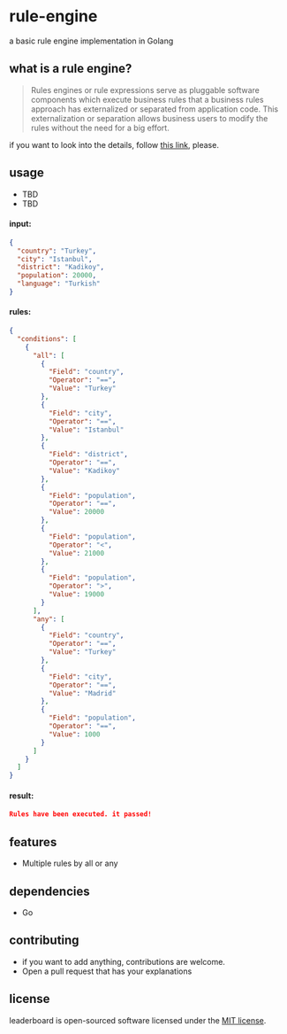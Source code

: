 rule-engine
==============================================
a basic rule engine implementation in Golang

## what is a rule engine?

> Rules engines or rule expressions serve as pluggable software components which execute business rules that a business rules approach has externalized or separated from application code. This externalization or separation allows business users to modify the rules without the need for a big effort.

if you want to look into the details, follow [this link](https://en.wikipedia.org/wiki/Business_rules_engine), please.

## usage
* TBD
* TBD

#### input:
```json
{
  "country": "Turkey",
  "city": "Istanbul",
  "district": "Kadikoy",
  "population": 20000,
  "language": "Turkish"
}
```

#### rules:
```json
{
  "conditions": [
    {
      "all": [
        {
          "Field": "country",
          "Operator": "==",
          "Value": "Turkey"
        },
        {
          "Field": "city",
          "Operator": "==",
          "Value": "Istanbul"
        },
        {
          "Field": "district",
          "Operator": "==",
          "Value": "Kadikoy"
        },
        {
          "Field": "population",
          "Operator": "==",
          "Value": 20000
        },
        {
          "Field": "population",
          "Operator": "<",
          "Value": 21000
        },
        {
          "Field": "population",
          "Operator": ">",
          "Value": 19000
        }
      ],
      "any": [
        {
          "Field": "country",
          "Operator": "==",
          "Value": "Turkey"
        },
        {
          "Field": "city",
          "Operator": "==",
          "Value": "Madrid"
        },
        {
          "Field": "population",
          "Operator": "==",
          "Value": 1000
        }
      ]
    }
  ]
}
```

#### result:
```json
Rules have been executed. it passed!
```


## features
* Multiple rules by all or any

## dependencies
* Go

## contributing
* if you want to add anything, contributions are welcome.
* Open a pull request that has your explanations

## license
leaderboard is open-sourced software licensed under the [MIT license](LICENSE).
